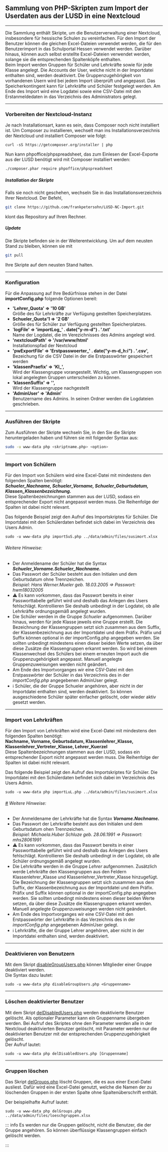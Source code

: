 ## Sammlung von PHP-Skripten zum Import der Userdaten aus der LUSD in eine Nextcloud

---

Die Sammlung enthält  Skripte, um die Benutzerverwaltung einer Nextcloud, insbesondere für hessische Schulen zu vereinfachen. Für den Import der Benutzer können die gleichen Excel-Dateien verwendet werden, die für den Benutzerimport in das Schulportal Hessen verwendet werden.  Darüber hinaus, können auch selbst erstellte Excel-Dateien verwendet werden, solange sie die entsprechenden Spaltenköpfe enthalten.  
Beim Import werden Gruppen für Schüler und Lehrkräfte sowie für jede Klasse angelegt. Die Accounts der User, welche nicht in der Importdatei enthalten sind, werden deaktiviert.  Die Gruppenzugehörigkeit von vorhandenen Usern wird bei jedem Import überprüft und angepasst. Das Speicherkontingent kann für Lehrkräfte und Schüler festgelegt werden. Am Ende des Import wird eine Logdatei sowie eine CSV-Datei mit den Erstanmeldedaten in das Verzeichnis des Administrators gelegt.

---

### Vorbereiten der Nextcloud-Instanz

Je nach Installationsart, kann es sein, dass Composer noch nicht installiert ist. Um Composer zu installieren, wechselt man ins Installationsverzeichnis der Nextcloud und installiert Composer wie folgt:

```
curl -sS https://getcomposer.org/installer | php
```

Nun kann phpoffice/phpspreadsheet, das zum Einlesen der Excel-Exporte aus der LUSD benötigt wird mit Composer installiert werden:

```sh
./composer.phar require phpoffice/phpspreadsheet	
```

##### Installation der Skripte

Falls sie noch nicht geschehen, wechseln Sie in das Installationsverzeichnis Ihrer Nextcloud. Der  Befehl,

```bash
git clone https://github.com/frankpetersohn/LUSD-NC-Import.git
```

klont das Repository auf Ihren Rechner.

##### Update

Die Skripte befinden sie in der Weiterentwicklung. Um auf dem neusten Stand zu bleiben, können sie mit

```bash
git pull
```

Ihre Skripte auf dem neusten Stand halten.

---

### Konfiguration

Für die Anpassung auf Ihre Bedürfnisse stehen in der Datei **importConfig.php** folgende Optionen bereit:

- **'Lehrer_Quota' => '10 GB'**  
  Größe des für Lehrkräfte zur Verfügung gestellten Speicherplatzes.
- **Schueler_Quota'1  => '2 GB'**  
  Größe des für Schüler zur Verfügung gestellten Speicherplatzes.
- '**logFile' => 'importLog\_' . date("y-m-d") . '.txt'**  
  Name der Logdatei, die im Verezichnisses des Admins angelegt wird.
- **'nextcloudPath' => '/var/www/html'**  
  Installationspfad der Nextcloud
- **'pwExportFile' => 'Erstpasswoerter\_' . date("y-m-d_h:i") . '.csv',**  
  Bezeichung für die CSV Datei in der die Erstpasswörter gespeichert werden
- **'klassenPraefix' => 'Kl\_',**  
  Wird der Klassengruppe vorangestellt. Wichtig, um Klassengruppen von lokal angelegten Gruppen unterscheiden zu können.
- **'klassenSuffix' => '',**  
  Wird der Klassengruppe nachgestellt
- **'AdminUser' => 'Admin'**  
  Benutzername des Admins. In seinen Ordner werden die Logdateien geschrieben.

---

### Ausführen der Skripte

Zum Ausführen der Skripte wechseln Sie, in den Sie die Skripte heruntergeladen haben und führen sie mit folgender Syntax aus:

```sh
sudo -u www-data php <skriptname.php> <option>
```

---

### Import von Schülern

Für den Import von Schülern wird eine Excel-Datei mit mindestens den folgenden Spalten benötigt:  
***Schueler_Nachname, Schueler_Vorname, Schueler_Geburtsdatum, Klassen_Klassenbezeichnung.***  
Diese Spaltenbezeichnungen stammen aus der LUSD, sodass ein entsprechender Export nicht angepasst werden muss. Die Reihenfolge der Spalten ist dabei nicht relevant.

Das folgende Beispiel zeigt den Aufruf des Importskriptes für Schüler. Die Importdatei mit den Schülerdaten befindet sich dabei im Verzeichnis des Users Admin.

```
sudo -u www-data php importSuS.php ../data/admin/files/susimort.xlsx
```

###### Weitere Hinweise:

- Der Anmeldename der Schüler hat die Syntax ***Schueler_Vorname.Schueler_Nachname.***
- Das Passwort der Schüler besteht aus den Initialen und dem Geburtsdatum ohne Trennzeichen.  
  *Beispiel: Hans Werner.Mueler geb. 18.03.2005 => Passwort: hwm18032005*
- ⚠️ Es kann vorkommen, dass das Passwort bereits in einer Passworttabelle geführt wird und deshalb das Anlegen des Users fehlschlägt. Kontrollieren Sie deshalb unbedingt in der Logdatei, ob alle Lehrkräfte ordnungsgemäß angelegt wurden.
- Die Schüler werden in die Gruppe *Schueler* aufgenommen. Darüber hinaus, werden für jede Klasse jeweils eine Gruppe erstellt. Die Bezeichnung der Klassengruppen setzt sich zusammen aus dem Suffix, der Klassenbezeichnung aus der Importdatei und dem Präfix. Präfix und Suffix können optional in der importConfig.php angegeben werden.  Sie sollten unbedingt mindestens einen dieser beiden Werte setzen, da über diese Zusätze die Klassengruppen erkannt werden. So wird bei einem Klassenwechsel des Schülers bei einem erneuten Import auch die Gruppenzugehörigkeit angepasst. Manuell angelegte Gruppenzuweisungen werden nicht geändert.
- Am Ende des Importvorganges wir eine CSV-Datei mit den Erstpasswörter der Schüler in das Verzeichnis des in der *importConfig.php* angegebenen AdminUser gelegt.
- ℹ️ Schüler,  die der Gruppe Schueler angehören, aber nicht in der Importdatei enthalten sind, werden deaktiviert. So können ausgeschiedene Schüler später einfacher gelöscht, oder wieder aktiv gesetzt werden. 

---

### Import von Lehrkräften

Für den Import von Lehrkräften wird eine Excel-Datei mit mindestens den folgenden Spalten benötigt:  
**Nachname, Vorname, Geburtsdatum, Klassenlehrer_Klasse, Klassenlehrer_Vertreter_Klasse, Lehrer_Kuerzel**  
Diese Spaltenbezeichnungen stammen aus der LUSD, sodass ein entsprechender Export nicht angepasst werden muss. Die Reihenfolge der Spalten ist dabei nicht relevant.

Das folgende Beispiel zeigt den Aufruf des Importskriptes für Schüler. Die Importdatei mit den Schülerdaten befindet sich dabei im Verzeichnis des Users Admin.

```
sudo -u www-data php importLuL.php ../data/admin/files/susimort.xlsx
```

###### [\#](https://cloud.berufsschulcampus.de/apps/files/files/3106?dir=/SEK&openfile=true#h-weitere-hinweise "Verweis zu diesem Abschnitt") Weitere Hinweise:

- Der Anmeldename der Lehrkräfte hat die Syntax ***Vorname.Nachname.***
- Das Passwort der Lehrkräfte besteht aus den Initialen und dem Geburtsdatum ohen Trennzeichen.  
  *Beispiel: Michaela.Huber Schluze geb. 28.06.1991 => Passwort: mhs28061991*
- ⚠️ Es kann vorkommen, dass das Passwort bereits in einer Passworttabelle geführt wird und deshalb das Anlegen des Users fehlschlägt. Kontrollieren Sie deshalb unbedingt in der Logdatei, ob alle Schüler ordnungsgemäß angelegt wurden.
- Die Lehrkräfte werden in die Gruppe *Lehrer*  aufgenommen. Zusätzlich werde Lehrkräfte den Klassengruppen aus den Feldern Klassenlehrer_Klasse und Klassenlehrer_Vertreter_Klasse hinzugefügt. Die Bezeichnung der Klassengruppen setzt sich zusammen aus dem Suffix, der Klassenbezeichnung aus der Importdatei und dem Präfix. Präfix und Suffix können optional in der importConfig.php angegeben werden.  Sie sollten unbedingt mindestens einen dieser beiden Werte setzen, da über diese Zusätze die Klassengruppen erkannt werden. Manuell angelegte Gruppenzuweisungen werden nicht geändert.
- Am Ende des Importvorganges wir eine CSV-Datei mit den Erstpasswörter der Lehrkräfte in das Verzeichnis des in der *importConfig.php* angegebenen AdminUser gelegt.
- ℹ️ Lehrkräfte,  die der Gruppe Lehrer angehören, aber nicht in der Importdatei enthalten sind, werden deaktiviert. 

---

### Deaktivieren von Benutzern 

Mit dem Skript [disableGroupUsers.php](https://github.com/frankpetersohn/LUSD-NC-Import/blob/master/disableGroupUsers.php "disableGroupUsers.php") können Mitglieder einer Gruppe deaktiviert werden.   
Die Syntax dazu lautet:

```
sudo -u www-data php disableGroupUsers.php <Gruppenname>
```

---

### Löschen deaktivierter Benutzer

Mit dem Skript [delDisabledUsers.php](https://github.com/frankpetersohn/LUSD-NC-Import/blob/master/delDisabledUsers.php "delDisabledUsers.php") werden deaktivierte Benutzer gelöscht. Als optionaler Parameter kann  ein Gruppenname übergeben werden. Bei Aufruf des Skriptes ohne den Parameter werden alle in der Nextcloud deaktivierten Benutzer gelöscht, mit Parameter werden nur die deaktivierten Benutzer mit der entsprechenden Gruppenzugehörigkeit gelöscht.  
Der Aufruf lautet:

```
sudo -u www-data php delDisabledUsers.php [Gruppenname]
```

---

### Gruppen löschen

Das Skript [delGroups.php](https://github.com/frankpetersohn/LUSD-NC-Import/blob/master/delGroups.php "delGroups.php") löscht Gruppen, die es aus einer Excel-Datei ausliest. Dafür wird eine Excel-Datei genutzt, welche die Namen der zu löschenden Gruppen in der ersten Spalte ohne Spaltenüberschrift enthält.

Der beispielhafte Aufruf lautet:

```
sudo -u www-data php delGroups.php ../data/admin/files/loeschgruppen.xlsx
```

::: info
Es werden nur die Gruppen gelöscht, nicht die Benutzer, die der Gruppe angehören. So können  überflüssige Klassengruppen einfach gelöscht werden.

:::
